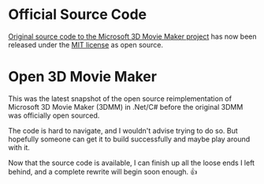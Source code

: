 ﻿# Official Source Code
[Original source code to the Microsoft 3D Movie Maker project](https://github.com/microsoft/Microsoft-3D-Movie-Maker) has now been released
under the [MIT license](https://github.com/microsoft/Microsoft-3D-Movie-Maker/blob/main/LICENSE) as open source.

# Open 3D Movie Maker

This was the latest snapshot of the open source reimplementation of Microsoft 3D Movie Maker (3DMM) in .Net/C# before the original 3DMM was officially open sourced.

The code is hard to navigate, and I wouldn't advise trying to do so. But hopefully someone can get it to build successfully and maybe play around with it.


Now that the source code is available, I can finish up all the loose ends I left behind, and a complete rewrite will begin soon enough. 👍